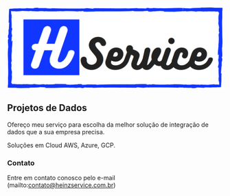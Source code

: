 
![Heinz Service](img/hservice..png)

## Projetos de Dados

Ofereço meu serviço para escolha da melhor solução de integração de dados que a sua empresa precisa.

Soluções em Cloud AWS, Azure, GCP.

### Contato

Entre em contato conosco pelo e-mail (mailto:contato@heinzservice.com.br)
